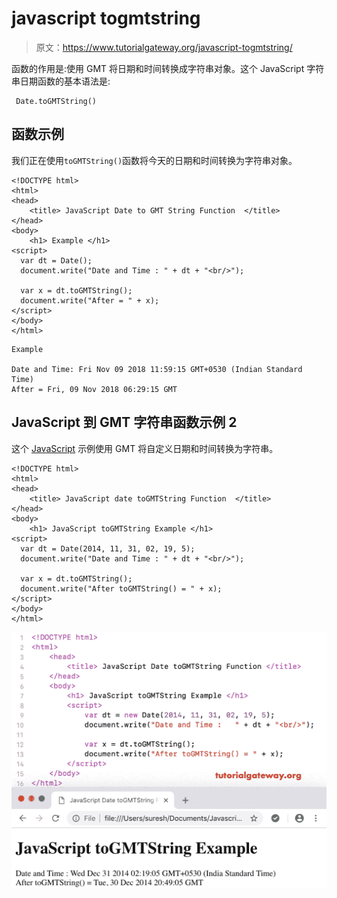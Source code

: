 # javascript togmtstring

> 原文：<https://www.tutorialgateway.org/javascript-togmtstring/>

函数的作用是:使用 GMT 将日期和时间转换成字符串对象。这个 JavaScript 字符串日期函数的基本语法是:

```
 Date.toGMTString()
```

## 函数示例

我们正在使用`toGMTString()`函数将今天的日期和时间转换为字符串对象。

```
<!DOCTYPE html>
<html>
<head>
    <title> JavaScript Date to GMT String Function  </title>
</head>
<body>
    <h1> Example </h1>
<script>
  var dt = Date();  
  document.write("Date and Time : " + dt + "<br/>");

  var x = dt.toGMTString();
  document.write("After = " + x);
</script>
</body>
</html>
```

```
Example

Date and Time: Fri Nov 09 2018 11:59:15 GMT+0530 (Indian Standard Time)
After = Fri, 09 Nov 2018 06:29:15 GMT
```

## JavaScript 到 GMT 字符串函数示例 2

这个 [JavaScript](https://www.tutorialgateway.org/javascript/) 示例使用 GMT 将自定义日期和时间转换为字符串。

```
<!DOCTYPE html>
<html>
<head>
    <title> JavaScript date toGMTString Function  </title>
</head>
<body>
    <h1> JavaScript toGMTString Example </h1>
<script>
  var dt = Date(2014, 11, 31, 02, 19, 5);
  document.write("Date and Time : " + dt + "<br/>");

  var x = dt.toGMTString();
  document.write("After toGMTString() = " + x);
</script>
</body>
</html>
```

![JavaScript toGMTString Function 2](img/1cda65234276670ccabf3c05e8865b11.png)
